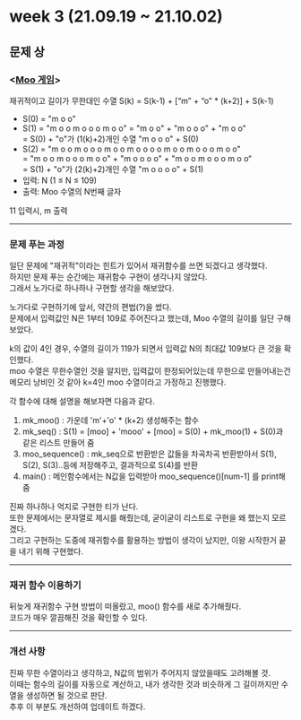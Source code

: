 # week 3 (21.09.19 ~ 21.10.02)

## 문제 상

### <[Moo 게임](https://www.acmicpc.net/problem/5904)>
재귀적이고 길이가 무한대인 수열
S(k) = S(k-1) + [“m” + “o” * (k+2)] + S(k-1)
- S(0) = "m o o"
- S(1) = "m o o m o o o m o o" = "m o o" + "m o o o" + "m o o" <br>
    = S(0) + "o"가 (1(k)+2)개인 수열 "m o o o" + S(0)
- S(2) = "m o o m o o o m o o m o o o o m o o m o o o m o o"  <br>
    = "m o o m o o o m o o" + "m o o o o" + "m o o m o o o m o o“  <br>
    =  S(1) + "o"가 (2(k)+2)개인 수열 "m o o o o" + S(1)
- 입력: N (1 ≤ N ≤ 109)
- 출력: Moo 수열의 N번째 글자 <br>

11 입력시, m 출력

<hr>

### 문제 푸는 과정

일단 문제에 "재귀적"이라는 힌트가 있어서 재귀함수를 쓰면 되겠다고 생각했다. <br>
하지만 문제 푸는 순간에는 재귀함수 구현이 생각나지 않았다. <br>
그래서 노가다로 하나하나 구현할 생각을 해보았다.

노가다로 구현하기에 앞서, 약간의 편법(?)을 썼다. <br>
문제에서 입력값인 N은 1부터 109로 주어진다고 했는데, Moo 수열의 길이를 일단 구해보았다.


k의 값이 4인 경우, 수열의 길이가 119가 되면서 입력값 N의 최대값 109보다 큰 것을 확인했다. <br>
moo 수열은 무한수열인 것을 알지만, 입력값이 한정되어있는데 무한으로 만들어내는건 메모리 낭비인 것 같아 k=4인 moo 수열이라고 가정하고 진행했다.

각 함수에 대해 설명을 해보자면 다음과 같다.
1. mk_moo() : 가운데 'm'+'o' * (k+2) 생성해주는 함수
2. mk_seq() : S(1) = [moo] + 'mooo' + [moo] = S(0) + mk_moo(1) + S(0)과 같은 리스트 만들어 줌
3. moo_sequence() : mk_seq으로 반환받은 값들을 차곡차곡 반환받아서 S(1), S(2), S(3)..등에 저장해주고, 결과적으로 S(4)를 반환
4. main() : 메인함수에서는 N값을 입력받아 moo_sequence()[num-1] 를 print해줌

진짜 하나하나 억지로 구현한 티가 난다. <br>
또한 문제에서는 문자열로 제시를 해줬는데, 굳이굳이 리스트로 구현을 왜 했는지 모르겠다. <br> 
그리고 구현하는 도중에 재귀함수를 활용하는 방법이 생각이 났지만, 이왕 시작한거 끝을 내기 위해 구현했다. <br>

<hr>

### 재귀 함수 이용하기
뒤늦게 재귀함수 구현 방법이 떠올랐고, moo() 함수를 새로 추가해줬다. <br>
코드가 매우 깔끔해진 것을 확인할 수 있다.

<hr>

### 개선 사항
진짜 무한 수열이라고 생각하고, N값의 범위가 주어지지 않았을때도 고려해볼 것. <br>
이때는 함수의 길이를 자동으로 계산하고, 내가 생각한 것과 비슷하게 그 길이까지만 수열을 생성하면 될 것으로 판단. <br>
추후 이 부분도 개선하여 업데이트 하겠다.
